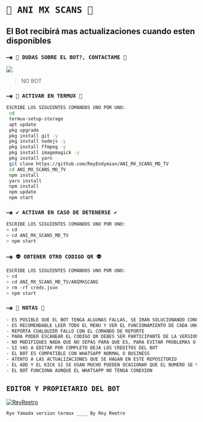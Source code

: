 # `🧿 ANI MX SCANS 🔮`

## El Bot recibirá mas actualizaciones cuando esten disponibles

### `—◉ 👑 DUDAS SOBRE EL BOT?, CONTACTAME 👑`
<a href="http://wa.me/51910471065" target="blank"><img src="https://img.shields.io/badge/REY_REETRO-25D366?style=for-the-badge&logo=whatsapp&logoColor=white" /></a>
> NO BOT

### `—◉ 👾 ACTIVAR EN TERMUX 👾`
```bash
ESCRIBE LOS SIGUIENTES COMANDOS UNO POR UNO:
 cd
 termux-setup-storage
 apt update 
 pkg upgrade 
 pkg install git -y
 pkg install nodejs -y
 pkg install ffmpeg -y
 pkg install imagemagick -y
 pkg install yarn
 git clone https://github.com/ReyEndymion/ANI_MX_SCANS_MD_TV
 cd ANI_MX_SCANS_MD_TV
 npm install
 yarn install 
 npm install
 npm update
 npm start
```

### `—◉ ✔️ ACTIVAR EN CASO DE DETENERSE ✔️`
```bash
ESCRIBE LOS SIGUIENTES COMANDOS UNO POR UNO:
> cd 
> cd ANI_MX_SCANS_MD_TV
> npm start
```

### `—◉ 👽 OBTENER OTRO CODIGO QR 👽`
```bash
ESCRIBE LOS SIGUIENTES COMANDOS UNO POR UNO:
> cd 
> cd ANI_MX_SCANS_MD_TV/ANIMXSCANS
> rm -rf creds.json
> npm start
```

### `—◉ 📝 NOTAS 📝`
```bash
- ES POSIBLE QUE EL BOT TENGA ALGUNAS FALLAS, SE IRAN SOLUCIONANDO CONFORME SE VAYAN DETECTANDO
- ES RECOMENDABLE LEER TODO EL MENU Y VER EL FUNCIONAMIENTO DE CADA UNO DE LOS COMANDOS
- REPORTA CUALQUIER FALLO CON EL COMANDO DE REPORTE 
- PARA PODER ESCANEAR EL CODIGO QR DEBES SER PARTICIPANTE DE LA VERSION MULTI-DEVICE (MD) DE WHATSAPP
- NO MODIFIQUES NADA QUE NO SEPAS PARA QUE ES, PARA EVITAR PROBLEMAS O ERRORES
- SI VAS A EDITAR POR COMPLETO DEJA LOS CREDITOS DEL BOT 
- EL BOT ES COMPATIBLE CON WHATSAPP NORMAL O BUSINESS
- ATENTO A LAS ACTUALIZACIONES QUE SE HAGAN EN ESTE REPOSITORIO
- EL ADD Y EL KICK SI SE USAN MUCHO PUEDEN OCASIONAR QUE EL NUMERO SE VAYA A SOPORTE 
- EL BOT FUNCIONA AUNQUE EL WHATSAPP NO TENGA CONEXION 
```

## `EDITOR Y PROPIETARIO DEL BOT` 
[![ReyReetro](https://pin.it/3QdqiCsbl)](https://github.comllilmer-G-shock/) 

`Ryo Yamada version termux ____ By Rey Reetro`
